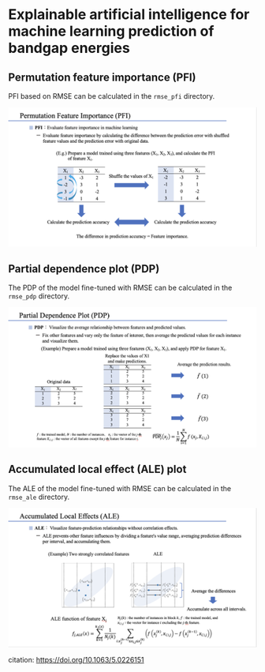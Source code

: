 # Explainable artificial intelligence for machine learning prediction of bandgap energies

## Permutation feature importance (PFI)

PFI based on RMSE can be calculated in the `rmse_pfi` directory.

<img src="img/PFI.png" alt="PFI">

## Partial dependence plot (PDP)

The PDP of the model fine-tuned with RMSE can be calculated in the `rmse_pdp` directory.

<img src="img/PDP.png" alt="PDP">

## Accumulated local effect (ALE) plot

The ALE of the model fine-tuned with RMSE can be calculated in the `rmse_ale` directory.

<img src="img/ALE.png" alt="ALE">

citation: https://doi.org/10.1063/5.0226151